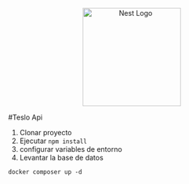 <p align="center">
  <a href="http://nestjs.com/" target="blank"><img src="https://nestjs.com/img/logo-small.svg" width="200" alt="Nest Logo" /></a>
</p>

#Teslo Api

1. Clonar proyecto
2. Ejecutar ```npm install```
3. configurar variables de entorno
4. Levantar la base de datos 

```
docker composer up -d
```